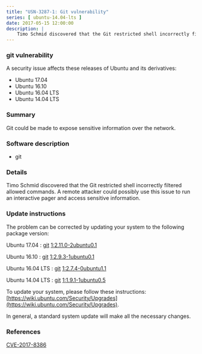 ```yaml
---
title: "USN-3287-1: Git vulnerability"
series: [ ubuntu-14.04-lts ]
date: 2017-05-15 12:00:00
description: |
    Timo Schmid discovered that the Git restricted shell incorrectly filtered allowed commands. A remote attacker could possibly use this issue to run an interactive pager and access sensitive information. 
--- 
```

 
### git vulnerability

A security issue affects these releases of Ubuntu and its derivatives:

* Ubuntu 17.04
* Ubuntu 16.10
* Ubuntu 16.04 LTS
* Ubuntu 14.04 LTS

### Summary

Git could be made to expose sensitive information over the network. 

### Software description

* git 

### Details

Timo Schmid discovered that the Git restricted shell incorrectly filtered allowed commands. A remote attacker could possibly use this issue to run an interactive pager and access sensitive information. 

### Update instructions

The problem can be corrected by updating your system to the following package version:

Ubuntu 17.04
 : [git](https://launchpad.net/ubuntu/+source/git) <span> [1:2.11.0-2ubuntu0.1](https://launchpad.net/ubuntu/+source/git/1:2.11.0-2ubuntu0.1) </span> 

Ubuntu 16.10
 : [git](https://launchpad.net/ubuntu/+source/git) <span> [1:2.9.3-1ubuntu0.1](https://launchpad.net/ubuntu/+source/git/1:2.9.3-1ubuntu0.1) </span> 

Ubuntu 16.04 LTS
 : [git](https://launchpad.net/ubuntu/+source/git) <span> [1:2.7.4-0ubuntu1.1](https://launchpad.net/ubuntu/+source/git/1:2.7.4-0ubuntu1.1) </span> 

Ubuntu 14.04 LTS
 : [git](https://launchpad.net/ubuntu/+source/git) <span> [1:1.9.1-1ubuntu0.5](https://launchpad.net/ubuntu/+source/git/1:1.9.1-1ubuntu0.5) </span> 

To update your system, please follow these instructions: [https://wiki.ubuntu.com/Security/Upgrades](https://wiki.ubuntu.com/Security/Upgrades).

In general, a standard system update will make all the necessary changes. 

### References

 [CVE-2017-8386](http://people.ubuntu.com/~ubuntu-security/cve/CVE-2017-8386)
 
